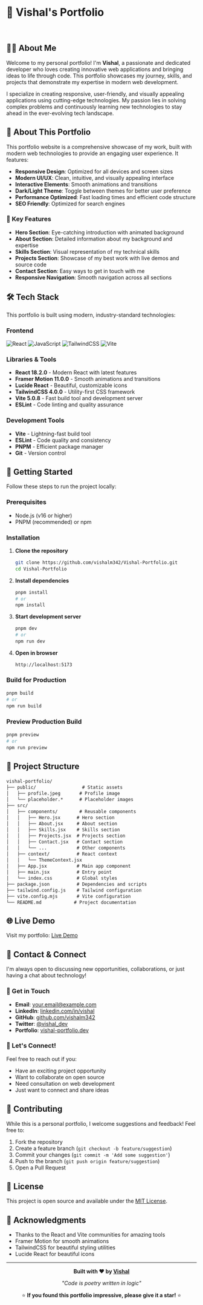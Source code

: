 # 🚀 Vishal's Portfolio

![Portfolio Banner](./public/placeholder.jpg)

## 👨‍💻 About Me

Welcome to my personal portfolio! I'm **Vishal**, a passionate and dedicated developer who loves creating innovative web applications and bringing ideas to life through code. This portfolio showcases my journey, skills, and projects that demonstrate my expertise in modern web development.

I specialize in creating responsive, user-friendly, and visually appealing applications using cutting-edge technologies. My passion lies in solving complex problems and continuously learning new technologies to stay ahead in the ever-evolving tech landscape.

## 🌟 About This Portfolio

This portfolio website is a comprehensive showcase of my work, built with modern web technologies to provide an engaging user experience. It features:

- **Responsive Design**: Optimized for all devices and screen sizes
- **Modern UI/UX**: Clean, intuitive, and visually appealing interface
- **Interactive Elements**: Smooth animations and transitions
- **Dark/Light Theme**: Toggle between themes for better user preference
- **Performance Optimized**: Fast loading times and efficient code structure
- **SEO Friendly**: Optimized for search engines

### 🎯 Key Features

- **Hero Section**: Eye-catching introduction with animated background
- **About Section**: Detailed information about my background and expertise
- **Skills Section**: Visual representation of my technical skills
- **Projects Section**: Showcase of my best work with live demos and source code
- **Contact Section**: Easy ways to get in touch with me
- **Responsive Navigation**: Smooth navigation across all sections

## 🛠️ Tech Stack

This portfolio is built using modern, industry-standard technologies:

### Frontend
![React](https://img.shields.io/badge/React-20232A?style=for-the-badge&logo=react&logoColor=61DAFB)
![JavaScript](https://img.shields.io/badge/JavaScript-F7DF1E?style=for-the-badge&logo=javascript&logoColor=black)
![TailwindCSS](https://img.shields.io/badge/Tailwind_CSS-38B2AC?style=for-the-badge&logo=tailwind-css&logoColor=white)
![Vite](https://img.shields.io/badge/Vite-B73BFE?style=for-the-badge&logo=vite&logoColor=FFD62E)

### Libraries & Tools
- **React 18.2.0** - Modern React with latest features
- **Framer Motion 11.0.0** - Smooth animations and transitions
- **Lucide React** - Beautiful, customizable icons
- **TailwindCSS 4.0.0** - Utility-first CSS framework
- **Vite 5.0.8** - Fast build tool and development server
- **ESLint** - Code linting and quality assurance

### Development Tools
- **Vite** - Lightning-fast build tool
- **ESLint** - Code quality and consistency
- **PNPM** - Efficient package manager
- **Git** - Version control

## 🚀 Getting Started

Follow these steps to run the project locally:

### Prerequisites
- Node.js (v16 or higher)
- PNPM (recommended) or npm

### Installation

1. **Clone the repository**
   ```bash
   git clone https://github.com/vishalm342/Vishal-Portfolio.git
   cd Vishal-Portfolio
   ```

2. **Install dependencies**
   ```bash
   pnpm install
   # or
   npm install
   ```

3. **Start development server**
   ```bash
   pnpm dev
   # or
   npm run dev
   ```

4. **Open in browser**
   ```
   http://localhost:5173
   ```

### Build for Production

```bash
pnpm build
# or
npm run build
```

### Preview Production Build

```bash
pnpm preview
# or
npm run preview
```

## 📁 Project Structure

```
vishal-portfolio/
├── public/                 # Static assets
│   ├── profile.jpeg       # Profile image
│   └── placeholder.*      # Placeholder images
├── src/
│   ├── components/        # Reusable components
│   │   ├── Hero.jsx      # Hero section
│   │   ├── About.jsx     # About section
│   │   ├── Skills.jsx    # Skills section
│   │   ├── Projects.jsx  # Projects section
│   │   ├── Contact.jsx   # Contact section
│   │   └── ...           # Other components
│   ├── context/          # React context
│   │   └── ThemeContext.jsx
│   ├── App.jsx           # Main app component
│   ├── main.jsx          # Entry point
│   └── index.css         # Global styles
├── package.json          # Dependencies and scripts
├── tailwind.config.js    # Tailwind configuration
├── vite.config.mjs       # Vite configuration
└── README.md            # Project documentation
```

## 🌐 Live Demo

Visit my portfolio: [Live Demo](https://vishalm342.github.io/Vishal-Portfolio)

## 📱 Contact & Connect

I'm always open to discussing new opportunities, collaborations, or just having a chat about technology!

### 📧 Get in Touch
- **Email**: [your.email@example.com](mailto:your.email@example.com)
- **LinkedIn**: [linkedin.com/in/vishal](https://linkedin.com/in/vishal)
- **GitHub**: [github.com/vishalm342](https://github.com/vishalm342)
- **Twitter**: [@vishal_dev](https://twitter.com/vishal_dev)
- **Portfolio**: [vishal-portfolio.dev](https://vishalm342.github.io/Vishal-Portfolio)

### 💬 Let's Connect!
Feel free to reach out if you:
- Have an exciting project opportunity
- Want to collaborate on open source
- Need consultation on web development
- Just want to connect and share ideas

## 🤝 Contributing

While this is a personal portfolio, I welcome suggestions and feedback! Feel free to:

1. Fork the repository
2. Create a feature branch (`git checkout -b feature/suggestion`)
3. Commit your changes (`git commit -m 'Add some suggestion'`)
4. Push to the branch (`git push origin feature/suggestion`)
5. Open a Pull Request

## 📝 License

This project is open source and available under the [MIT License](LICENSE).

## 🙏 Acknowledgments

- Thanks to the React and Vite communities for amazing tools
- Framer Motion for smooth animations
- TailwindCSS for beautiful styling utilities
- Lucide React for beautiful icons

---

<div align="center">

**Built with ❤️ by [Vishal](https://github.com/vishalm342)**

*"Code is poetry written in logic"*

⭐ **If you found this portfolio impressive, please give it a star!** ⭐

</div>